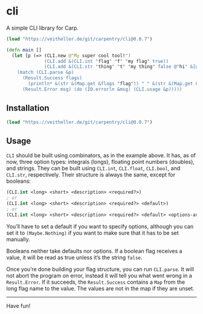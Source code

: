 # cli

A simple CLI library for Carp.

```clojure
(load "https://veitheller.de/git/carpentry/cli@0.0.7")

(defn main []
  (let [p (=> (CLI.new @"My super cool tool!")
              (CLI.add &(CLI.int "flag" "f" "my flag" true))
              (CLI.add &(CLI.str "thing" "t" "my thing" false @"hi" &[@"a" @"b" @"hi"])))]
    (match (CLI.parse &p)
      (Result.Success flags)
        (println* &(str &(Map.get &flags "flag")) " " &(str &(Map.get &flags "thing")))
      (Result.Error msg) (do (IO.errorln &msg) (CLI.usage &p)))))
```

## Installation

```clojure
(load "https://veitheller.de/git/carpentry/cli@0.0.7")
```

## Usage

`CLI` should be built using combinators, as in the example above. It has, as of
now, three option types: integrals (longs), floating point numbers (doubles),
and strings. They can be built using `CLI.int`, `CLI.float`, `CLI.bool`, and
`CLI.str`, respectively. Their structure is always the same, except for
booleans:

```clojure
(CLI.int <long> <short> <description> <required?>)
; or
(CLI.int <long> <short> <description> <required?> <default>)
; or
(CLI.int <long> <short> <description> <required?> <default> <options-array>)
```

You’ll have to set a default if you want to specify options, although you can
set it to `(Maybe.Nothing)` if you want to make sure that it has to be set
manually.

Booleans neither take defaults nor options. If a boolean flag receives a value,
it will be read as true unless it’s the string `false`.

Once you’re done building your flag structure, you can run `CLI.parse`. It
will not abort the program on error, instead it will tell you what went wrong
in a `Result.Error`. If it succeeds, the `Result.Success` contains a `Map` from
the long flag name to the value. The values are not in the map if they are
unset.

<hr/>

Have fun!
